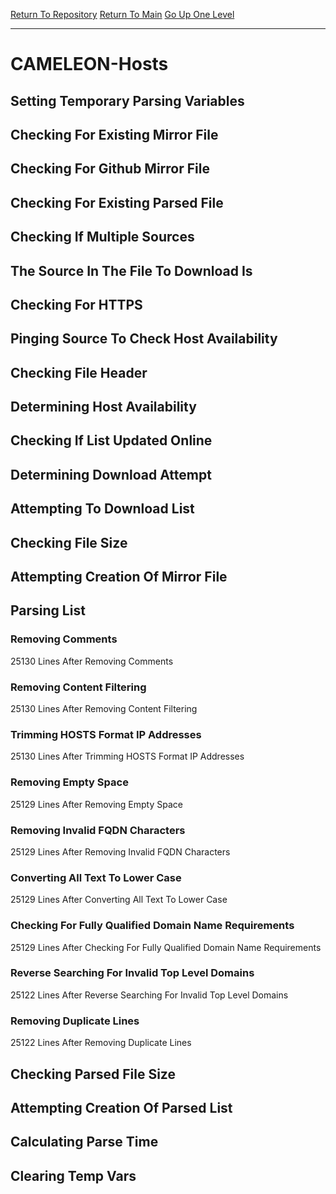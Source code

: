 [Return To Repository](https://github.com/deathbybandaid/piholeparser/)
[Return To Main](https://github.com/deathbybandaid/piholeparser/blob/master/RecentRunLogs/Mainlog.md)
[Go Up One Level](https://github.com/deathbybandaid/piholeparser/blob/master/RecentRunLogs/TopLevelScripts/30-Processing-External-Blacklists.md)
____________________________________
# CAMELEON-Hosts
## Setting Temporary Parsing Variables
## Checking For Existing Mirror File
## Checking For Github Mirror File
## Checking For Existing Parsed File
## Checking If Multiple Sources
## The Source In The File To Download Is
## Checking For HTTPS
## Pinging Source To Check Host Availability
## Checking File Header
## Determining Host Availability
## Checking If List Updated Online
## Determining Download Attempt
## Attempting To Download List
## Checking File Size
## Attempting Creation Of Mirror File
## Parsing List
### Removing Comments
25130 Lines After Removing Comments
### Removing Content Filtering
25130 Lines After Removing Content Filtering
### Trimming HOSTS Format IP Addresses
25130 Lines After Trimming HOSTS Format IP Addresses
### Removing Empty Space
25129 Lines After Removing Empty Space
### Removing Invalid FQDN Characters
25129 Lines After Removing Invalid FQDN Characters
### Converting All Text To Lower Case
25129 Lines After Converting All Text To Lower Case
### Checking For Fully Qualified Domain Name Requirements
25129 Lines After Checking For Fully Qualified Domain Name Requirements
### Reverse Searching For Invalid Top Level Domains
25122 Lines After Reverse Searching For Invalid Top Level Domains
### Removing Duplicate Lines
25122 Lines After Removing Duplicate Lines
## Checking Parsed File Size
## Attempting Creation Of Parsed List
## Calculating Parse Time
## Clearing Temp Vars

